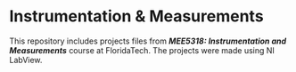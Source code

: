 # Instrumentation & Measurements

This repository includes projects files from <b><i>MEE5318: Instrumentation and Measurements</b></i> course at FloridaTech.
The projects were made using NI LabView.
